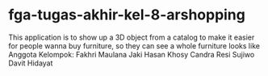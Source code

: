# fga-tugas-akhir-kel-8-arshopping
This application is to show up a 3D object from a catalog to make it easier for people wanna buy furniture, so they can see a whole furniture looks like Anggota Kelompok: Fakhri Maulana Jaki Hasan Khosy Candra Resi Sujiwo Davit Hidayat
